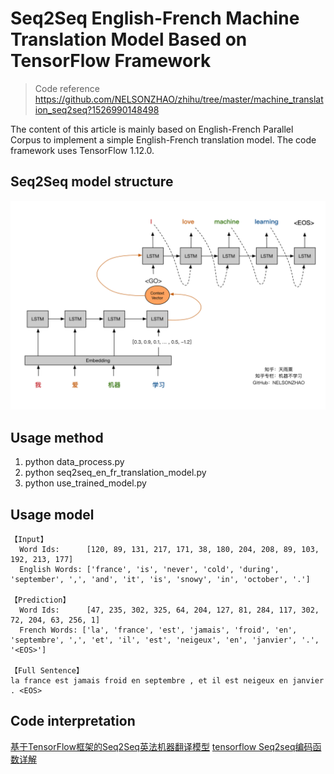 # Seq2Seq English-French Machine Translation Model Based on TensorFlow Framework
> Code reference https://github.com/NELSONZHAO/zhihu/tree/master/machine_translation_seq2seq?1526990148498

The content of this article is mainly based on English-French Parallel Corpus to implement a simple English-French translation model. The code framework uses TensorFlow 1.12.0.


## Seq2Seq model structure
![](pic.png)

## Usage method
1. python data_process.py
2. python seq2seq_en_fr_translation_model.py
3. python use_trained_model.py

## Usage model

```
【Input】
  Word Ids:      [120, 89, 131, 217, 171, 38, 180, 204, 208, 89, 103, 192, 213, 177]
  English Words: ['france', 'is', 'never', 'cold', 'during', 'september', ',', 'and', 'it', 'is', 'snowy', 'in', 'october', '.']

【Prediction】
  Word Ids:      [47, 235, 302, 325, 64, 204, 127, 81, 284, 117, 302, 72, 204, 63, 256, 1]
  French Words: ['la', 'france', 'est', 'jamais', 'froid', 'en', 'septembre', ',', 'et', 'il', 'est', 'neigeux', 'en', 'janvier', '.', '<EOS>']

【Full Sentence】
la france est jamais froid en septembre , et il est neigeux en janvier . <EOS>
```

## Code interpretation
[基于TensorFlow框架的Seq2Seq英法机器翻译模型](https://zhuanlan.zhihu.com/p/37148308)
[tensorflow Seq2seq编码函数详解](https://www.jianshu.com/p/9925171f692f)
